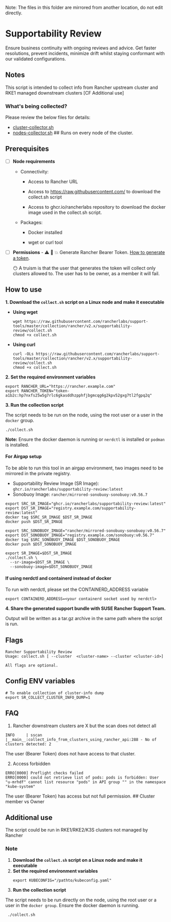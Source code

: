 Note: The files in this folder are mirrored from another location, do not edit directly.

# Supportability Review

Ensure business continuity with ongoing reviews and advice. Get faster resolutions, prevent incidents, minimize drift whilst staying conformant with our validated configurations.

## Notes
This script is intended to collect info from Rancher upstream cluster and RKE1 managed downstream clusters [CF Additional use]

### What's being collected?

Please review the below files for details:

- [cluster-collector.sh](./cluster-collector.sh)
- [nodes-collector.sh](./nodes-collector.sh) ## Runs on every node of the cluster.

## Prerequisites


- [ ] **Node requirements**
  - Connectivity:
      - Access to Rancher URL

      - Access to https://raw.githubusercontent.com/ to download the collect.sh script

      - Access to ghcr.io/rancherlabs repository to download the docker image used in the collect.sh script.

  - Packages:
      - Docker installed

      - wget or curl tool

- [ ] **Permissions**
      - ⚠️ 🥦 💥 Generate Rancher Bearer Token.  [How to generate a token](https://ranchermanager.docs.rancher.com/reference-guides/user-settings/api-keys#docusaurus_skipToContent_fallback).

     :no_mouth: A truism is that the user that generates the token will collect only clusters allowed to. The user has to be owner, as a member it will fail.

## How to use

**1. Download the `collect.sh` script on a Linux node and make it executable**

   - **Using wget**

       ```shell
       wget https://raw.githubusercontent.com/rancherlabs/support-tools/master/collection/rancher/v2.x/supportability-review/collect.sh
       chmod +x collect.sh
       ```

   - **Using curl**

     ```shell
     curl -OLs https://raw.githubusercontent.com/rancherlabs/support-tools/master/collection/rancher/v2.x/supportability-review/collect.sh
     chmod +x collect.sh
     ```

**2. Set the required environment variables**

  ```shell
  export RANCHER_URL="https://rancher.example.com"
  export RANCHER_TOKEN="token-a1b2c:hp7nxfs25w5g7rlc6gkasddhzpphfjbgmcqg6g2kpv52gxg7tl2fgpq2q"
  ```


**3. Run the collection script**

The script needs to be run on the node, using the root user or a user in the `docker` group.

  ```shell
  ./collect.sh
  ```

**Note:** Ensure the docker daemon is running or `nerdctl` is installed or `podman` is installed.

  #### For Airgap setup

  To be able to run this tool in an airgap environment, two images need to be mirrored in the private registry.

  - Supportability Review Image (SR Image): `ghcr.io/rancherlabs/supportability-review:latest`
  - Sonobuoy Image: `rancher/mirrored-sonobuoy-sonobuoy:v0.56.7`

  ```
  export SRC_SR_IMAGE="ghcr.io/rancherlabs/supportability-review:latest"
  export DST_SR_IMAGE="registry.example.com/supportability-review:latest"
  docker tag $SRC_SR_IMAGE $DST_SR_IMAGE
  docker push $DST_SR_IMAGE

  export SRC_SONOBUOY_IMAGE="rancher/mirrored-sonobuoy-sonobuoy:v0.56.7"
  export DST_SONOBUOY_IMAGE="registry.example.com/sonobuoy:v0.56.7"
  docker tag $SRC_SONOBUOY_IMAGE $DST_SONOBUOY_IMAGE
  docker push $DST_SONOBUOY_IMAGE
  ```

  ```
  export SR_IMAGE=$DST_SR_IMAGE
  ./collect.sh \
    --sr-image=$DST_SR_IMAGE \
    --sonobuoy-image=$DST_SONOBUOY_IMAGE
  ```

 #### If using nerdctl and containerd instead of docker
 
 To run with nerdctl, please set the CONTAINERD_ADDRESS variable

 ```shell
 export CONTAINERD_ADDRESS=<your containerd socket used by nerdctl>
 ```

**4. Share the generated support bundle with SUSE Rancher Support Team.**

Output will be written as a tar.gz archive in the same path where the script is run.

## Flags
```shell
Rancher Supportability Review
Usage: collect.sh [ --cluster  <cluster-name> --cluster <cluster-id>]

All flags are optional.
```

## Config ENV variables

```shell
# To enable collection of cluster-info dump
export SR_COLLECT_CLUSTER_INFO_DUMP=1
```

## FAQ
1) Rancher downstream clusters are X but the scan does not detect all
```
INFO     | sscan |__main__:collect_info_from_clusters_using_rancher_api:288 - No of clusters detected: 2
```
The user (Bearer Token) does not have access to that cluster.

2) Access forbidden
```
ERRO[0000] Preflight checks failed
ERRO[0000] could not retrieve list of pods: pods is forbidden: User "u-mrhdf" cannot list resource "pods" in API group "" in the namespace "kube-system"
```
The user (Bearer Token) has access but not full permission. ## Cluster member vs Owner

## Additional use
The script could be run in RKE1/RKE2/K3S clusters not managed by Rancher
### Note

1. **Download the `collect.sh` script on a Linux node and make it executable**
2. **Set the required environment variables**
    ```shell
   export KUBECONFIG="/pathto/kubeconfig.yaml"
   ```
3. **Run the collection script**

 The script needs to be run directly on the node, using the root user or a user in the ```docker group```. Ensure the docker daemon is running.
```
 ./collect.sh
```
